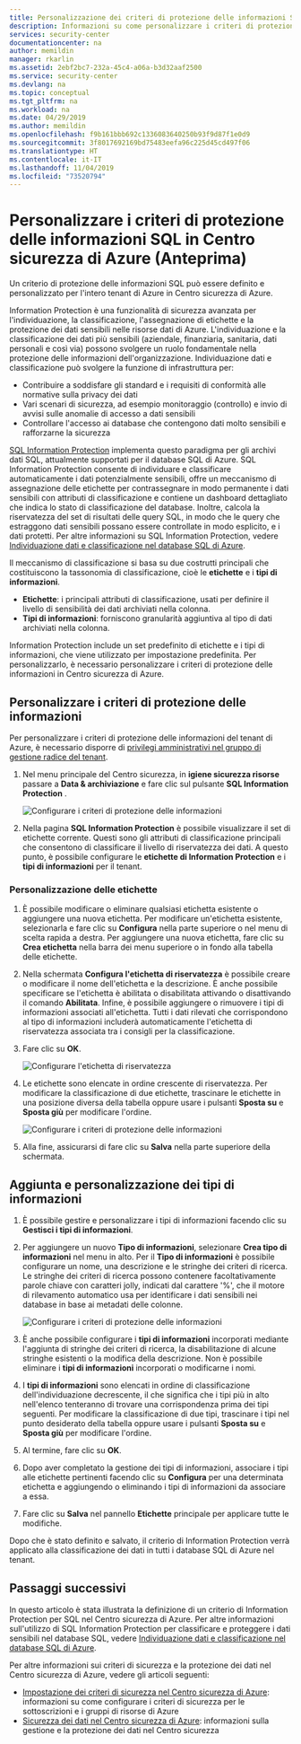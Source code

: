 ```yaml
---
title: Personalizzazione dei criteri di protezione delle informazioni SQL in Centro sicurezza di Azure | Microsoft Docs
description: Informazioni su come personalizzare i criteri di protezione delle informazioni in Centro sicurezza di Azure.
services: security-center
documentationcenter: na
author: memildin
manager: rkarlin
ms.assetid: 2ebf2bc7-232a-45c4-a06a-b3d32aaf2500
ms.service: security-center
ms.devlang: na
ms.topic: conceptual
ms.tgt_pltfrm: na
ms.workload: na
ms.date: 04/29/2019
ms.author: memildin
ms.openlocfilehash: f9b161bbb692c1336083640250b93f9d87f1e0d9
ms.sourcegitcommit: 3f8017692169bd75483eefa96c225d45cd497f06
ms.translationtype: HT
ms.contentlocale: it-IT
ms.lasthandoff: 11/04/2019
ms.locfileid: "73520794"
---
```

# <a name="customize-the-sql-information-protection-policy-in-azure-security-center-preview"></a>Personalizzare i criteri di protezione delle informazioni SQL in Centro sicurezza di Azure (Anteprima)
 
Un criterio di protezione delle informazioni SQL può essere definito e personalizzato per l'intero tenant di Azure in Centro sicurezza di Azure.

Information Protection è una funzionalità di sicurezza avanzata per l'individuazione, la classificazione, l'assegnazione di etichette e la protezione dei dati sensibili nelle risorse dati di Azure. L'individuazione e la classificazione dei dati più sensibili (aziendale, finanziaria, sanitaria, dati personali e così via) possono svolgere un ruolo fondamentale nella protezione delle informazioni dell'organizzazione. Individuazione dati e classificazione può svolgere la funzione di infrastruttura per:
- Contribuire a soddisfare gli standard e i requisiti di conformità alle normative sulla privacy dei dati
- Vari scenari di sicurezza, ad esempio monitoraggio (controllo) e invio di avvisi sulle anomalie di accesso a dati sensibili
- Controllare l'accesso ai database che contengono dati molto sensibili e rafforzarne la sicurezza
 
[SQL Information Protection](../sql-database/sql-database-data-discovery-and-classification.md) implementa questo paradigma per gli archivi dati SQL, attualmente supportati per il database SQL di Azure. SQL Information Protection consente di individuare e classificare automaticamente i dati potenzialmente sensibili, offre un meccanismo di assegnazione delle etichette per contrassegnare in modo permanente i dati sensibili con attributi di classificazione e contiene un dashboard dettagliato che indica lo stato di classificazione del database. Inoltre, calcola la riservatezza del set di risultati delle query SQL, in modo che le query che estraggono dati sensibili possano essere controllate in modo esplicito, e i dati protetti. Per altre informazioni su SQL Information Protection, vedere [Individuazione dati e classificazione nel database SQL di Azure](../sql-database/sql-database-data-discovery-and-classification.md).
 
Il meccanismo di classificazione si basa su due costrutti principali che costituiscono la tassonomia di classificazione, cioè le **etichette** e i **tipi di informazioni**.
- **Etichette**: i principali attributi di classificazione, usati per definire il livello di sensibilità dei dati archiviati nella colonna. 
- **Tipi di informazioni**: forniscono granularità aggiuntiva al tipo di dati archiviati nella colonna.
 
Information Protection include un set predefinito di etichette e i tipi di informazioni, che viene utilizzato per impostazione predefinita. Per personalizzarlo, è necessario personalizzare i criteri di protezione delle informazioni in Centro sicurezza di Azure.
 
## <a name="customize-the-information-protection-policy"></a>Personalizzare i criteri di protezione delle informazioni
Per personalizzare i criteri di protezione delle informazioni del tenant di Azure, è necessario disporre di [privilegi amministrativi nel gruppo di gestione radice del tenant](security-center-management-groups.md). 
 
1. Nel menu principale del Centro sicurezza, in **igiene sicurezza risorse** passare a **Data & archiviazione** e fare clic sul pulsante **SQL Information Protection** .

   ![Configurare i criteri di protezione delle informazioni](./media/security-center-info-protection-policy/security-policy.png) 
 
2. Nella pagina **SQL Information Protection** è possibile visualizzare il set di etichette corrente. Questi sono gli attributi di classificazione principali che consentono di classificare il livello di riservatezza dei dati. A questo punto, è possibile configurare le **etichette di Information Protection** e i **tipi di informazioni** per il tenant. 
 
### <a name="customizing-labels"></a>Personalizzazione delle etichette
 
1. È possibile modificare o eliminare qualsiasi etichetta esistente o aggiungere una nuova etichetta. Per modificare un'etichetta esistente, selezionarla e fare clic su **Configura** nella parte superiore o nel menu di scelta rapida a destra. Per aggiungere una nuova etichetta, fare clic su **Crea etichetta** nella barra dei menu superiore o in fondo alla tabella delle etichette.
2. Nella schermata **Configura l'etichetta di riservatezza**  è possibile creare o modificare il nome dell'etichetta e la descrizione. È anche possibile specificare se l'etichetta è abilitata o disabilitata attivando o disattivando il comando **Abilitata**. Infine, è possibile aggiungere o rimuovere i tipi di informazioni associati all'etichetta. Tutti i dati rilevati che corrispondono al tipo di informazioni includerà automaticamente l'etichetta di riservatezza associata tra i consigli per la classificazione.
3. Fare clic su **OK**.
 
   ![Configurare l'etichetta di riservatezza](./media/security-center-info-protection-policy/config-sensitivity-label.png)
 
4. Le etichette sono elencate in ordine crescente di riservatezza. Per modificare la classificazione di due etichette, trascinare le etichette in una posizione diversa della tabella oppure usare i pulsanti **Sposta su** e **Sposta giù** per modificare l'ordine. 
 
    ![Configurare i criteri di protezione delle informazioni](./media/security-center-info-protection-policy/move-up.png)
 
5. Alla fine, assicurarsi di fare clic su **Salva** nella parte superiore della schermata.
 
 
## <a name="adding-and-customizing-information-types"></a>Aggiunta e personalizzazione dei tipi di informazioni
 
1. È possibile gestire e personalizzare i tipi di informazioni facendo clic su **Gestisci i tipi di informazioni**.
2. Per aggiungere un nuovo **Tipo di informazioni**, selezionare **Crea tipo di informazioni** nel menu in alto. Per il **Tipo di informazioni** è possibile configurare un nome, una descrizione e le stringhe dei criteri di ricerca. Le stringhe dei criteri di ricerca possono contenere facoltativamente parole chiave con caratteri jolly, indicati dal carattere '%', che il motore di rilevamento automatico usa per identificare i dati sensibili nei database in base ai metadati delle colonne.
 
    ![Configurare i criteri di protezione delle informazioni](./media/security-center-info-protection-policy/info-types.png)
 
3. È anche possibile configurare i **tipi di informazioni** incorporati mediante l'aggiunta di stringhe dei criteri di ricerca, la disabilitazione di alcune stringhe esistenti o la modifica della descrizione. Non è possibile eliminare i **tipi di informazioni** incorporati o modificarne i nomi. 
4. I **tipi di informazioni** sono elencati in ordine di classificazione dell'individuazione decrescente, il che significa che i tipi più in alto nell'elenco tenteranno di trovare una corrispondenza prima dei tipi seguenti. Per modificare la classificazione di due tipi, trascinare i tipi nel punto desiderato della tabella oppure usare i pulsanti **Sposta su** e **Sposta giù** per modificare l'ordine. 
5. Al termine, fare clic su **OK**.
6. Dopo aver completato la gestione dei tipi di informazioni, associare i tipi alle etichette pertinenti facendo clic su **Configura** per una determinata etichetta e aggiungendo o eliminando i tipi di informazioni da associare a essa.
7. Fare clic su **Salva** nel pannello **Etichette** principale per applicare tutte le modifiche.
 
Dopo che è stato definito e salvato, il criterio di Information Protection verrà applicato alla classificazione dei dati in tutti i database SQL di Azure nel tenant.
 
 
## <a name="next-steps"></a>Passaggi successivi
 
In questo articolo è stata illustrata la definizione di un criterio di Information Protection per SQL nel Centro sicurezza di Azure. Per altre informazioni sull'utilizzo di SQL Information Protection per classificare e proteggere i dati sensibili nel database SQL, vedere [Individuazione dati e classificazione nel database SQL di Azure](../sql-database/sql-database-data-discovery-and-classification.md). 

Per altre informazioni sui criteri di sicurezza e la protezione dei dati nel Centro sicurezza di Azure, vedere gli articoli seguenti:
 
- [Impostazione dei criteri di sicurezza nel Centro sicurezza di Azure](tutorial-security-policy.md): informazioni su come configurare i criteri di sicurezza per le sottoscrizioni e i gruppi di risorse di Azure
- [Sicurezza dei dati nel Centro sicurezza di Azure](security-center-data-security.md): informazioni sulla gestione e la protezione dei dati nel Centro sicurezza